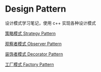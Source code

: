 # Design Pattern
设计模式学习笔记，使用 c++ 实现各种设计模式

[策略模式 Strategy Pattern](https://github.com/lyfhouyi/Study-Notes/tree/Design-Pattern/Strategy%20Pattern)

[观察者模式 Observer Pattern](https://github.com/lyfhouyi/Study-Notes/tree/Design-Pattern/Observer%20Pattern)

[装饰者模式 Decorator Pattern](https://github.com/lyfhouyi/Study-Notes/tree/Design-Pattern/Decorator%20Pattern)

[工厂模式 Factory Pattern](https://github.com/lyfhouyi/Study-Notes/tree/Design-Pattern/Factory%20Pattern)
